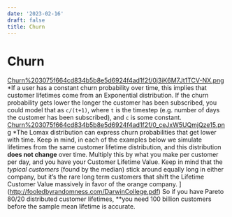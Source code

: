 ```yaml
---
date: '2023-02-16'
draft: false
title: Churn
---
```


# Churn

[Churn%203075f664cd834b5b8e5d6924f4ad1f2f/0j3iK6M7Jt1TCV-NX.png](Churn%203075f664cd834b5b8e5d6924f4ad1f2f/0j3iK6M7Jt1TCV-NX.png)
*If a user has a constant churn probability over time, this implies that customer lifetimes come from an Exponential distribution.
If the churn probability gets lower the longer the customer has been subscribed, you could model that as `c/(t+1)`, where `t` is the timestep (e.g. number of days the customer has been subscribed), and `c` is some constant.
[Churn%203075f664cd834b5b8e5d6924f4ad1f2f/0_ceJxW5UQmjQze15.png](Churn%203075f664cd834b5b8e5d6924f4ad1f2f/0_ceJxW5UQmjQze15.png)
*The Lomax distribution can express churn probabilities that get lower with time.
Keep in mind, in each of the examples below we simulate lifetimes from the same customer lifetime distribution, and this distribution **does not change** over time.
Multiply this by what you make per customer per day, and you have your Customer Lifetime Value.
Keep in mind that the *typical customers* (found by the median) stick around equally long in either company, but it’s the rare long term customers that shift the Lifetime Customer Value massively in favor of the orange company.
](http://fooledbyrandomness.com/DarwinCollege.pdf) So if you have Pareto 80/20 distributed customer lifetimes, **you need 100 billion customers before the sample mean lifetime is accurate.
